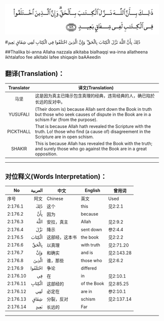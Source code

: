 ![002:176](images/002_176.gif)

#ذَٰلِكَ بِأَنَّ اللَّهَ نَزَّلَ الْكِتَابَ بِالْحَقِّ ۗ وَإِنَّ الَّذِينَ اخْتَلَفُوا فِي الْكِتَابِ لَفِي شِقَاقٍ بَعِيدٍ 

##Thalika bi-anna Allaha nazzala alkitaba bialhaqqi wa-inna allatheena ikhtalafoo fee alkitabi lafee shiqaqin baAAeedin 

## 翻译(Translation)：

| Translator | 译文(Translation)                                            |
| :--------: | ------------------------------------------------------------ |
|    马坚    | 这是因为真主已降示包含真理的经典，违背经典的人，确已陷於长远的反对中。 |
|  YUSUFALI  | (Their doom is) because Allah sent down the Book in truth but those who seek causes of dispute in the Book are in a schism Far (from the purpose). |
| PICKTHALL  | That is because Allah hath revealed the Scripture with the truth. Lo! those who find (a cause of) disagreement in the Scripture are in open schism. |
|   SHAKIR   | This is because Allah has revealed the Book with the truth; and surely those who go against the Book are in a great opposition. |

---

## 对位释义(Words Interpretation)：

| No   | العربية | 中文    | English | 曾用词 |
| ---- | ------: | ------- | ------- | ------ |
| 序号 |    阿文 | Chinese | 英文    | Used   |
| 2:176.1  | ذَٰلِكَ     | 这个           | this        | 见2:2.1    |
| 2:176.2  | بِأَنَّ     | 因为               | because      |            |
| 2:176.3  | اللَّهَ    | 安拉，真主         | Allah        | 见2:9.2 |
| 2:176.4  | نَزَّلَ     | 降示               | sent down    | 参2:4.4    |
| 2:176.5  | الْكِتَابَ  | 这部经，这本书     | the book     | 见2:2.2    |
| 2:176.6  | بِالْحَقِّ   | 以真理  | with truth | 见2:71.20  |
| 2:176.7  | وَإِنَّ | 和确实             | and is       | 见2:143.28 |
| 2:176.8  | الَّذِينَ   | 谁，那些           | those who    | 见2:6.2    |
| 2:176.9  | اخْتَلَفُوا | 争论            | differed |            |
| 2:176.10 | فِي      | 在                 | in           | 见2:10.1   |
| 2:176.11 | الْكِتَابِ  | 这部经的    | of the Book | 见2:85.25 |
| 2:176.12 | لَفِي     | 必定在             | are in       | 参2:10.1   |
| 2:176.13 | شِقَاقٍ    | 分裂，反对         | schism       | 见2:137.14 |
| 2:176.14 | بَعِيدٍ    | 长远的             | Far          |            |

---
